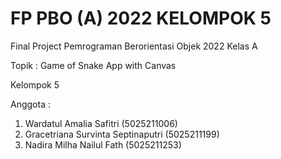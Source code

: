 # FP PBO (A) 2022 KELOMPOK 5 
Final Project Pemrograman Berorientasi Objek 2022 Kelas A 

Topik : Game of Snake App with Canvas

Kelompok 5

Anggota :
1. Wardatul Amalia Safitri (5025211006)
2. Gracetriana Survinta Septinaputri (5025211199)
3. Nadira Milha Nailul Fath (5025211253)
